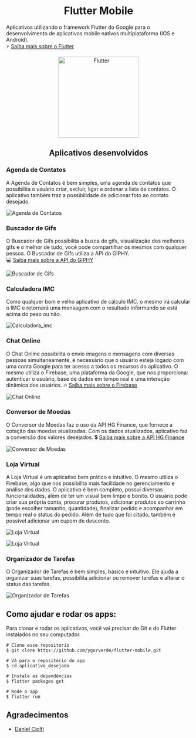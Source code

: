 <h1 align="center">
Flutter Mobile
</h1>

Aplicativos utilizando o framework Flutter do Google para o desenvolvimento de aplicativos mobile nativos multiplataforma (IOS e Android). <br> 
:zap: [Saiba mais sobre o Flutter](https://www.devmedia.com.br/guia/flutter/40713)
<p align="center">
    <img alt="Flutter" title="Flutter" src="https://venturebeat.com/wp-content/uploads/2018/02/google-flutter-logo.png?fit=400%2C200&strip=all" width="220px" />
</p>

<h2 align="center">Aplicativos desenvolvidos</h2>

### Agenda de Contatos

A Agenda de Contatos é bem simples, uma agenda de contatos que possibilita o usuário criar, excluir, ligar e ordenar a lista de contatos. O aplicativo também traz a possibilidade de adicionar foto ao contato desejado.

![Agenda de Contatos](https://user-images.githubusercontent.com/45312912/87119378-30ccf000-c254-11ea-9cd9-d3a281e099da.png)

### Buscador de Gifs

O Buscador de Gifs possibilita a busca de gifs, visualização dos melhores gifs e o melhor de tudo, você pode compartilhar os mesmos com qualquer pessoa. O Buscador de Gifs utiliza a API do GIPHY. <br>
:computer: [Saiba mais sobre a API do GIPHY](https://developers.giphy.com/)

![Buscador de Gifs](https://user-images.githubusercontent.com/45312912/87119791-5b6b7880-c255-11ea-91ed-11797ea14550.png)

### Calculadora IMC

Como qualquer bom e velho aplicativo de cálculo IMC, o mesmo irá calcular o IMC e retornará uma mensagem com o resultado informando se está acima do peso ou não.

![Calculadora_imc](https://user-images.githubusercontent.com/45312912/87120387-a639c000-c256-11ea-9f5e-5620993c386c.png)

### Chat Online

O Chat Online possibilita o envio imagens e mensagens com diversas pessoas simultaneamente, é necessário que o usuário esteja logado com uma conta Google para ter acesso a todos os recursos do aplicativo. O mesmo utiliza o Firebase, uma plataforma da Google, que nos proporciona: autenticar o usuário, base de dados em tempo real e uma interação dinâmica dos usuários.
:fire: [Saiba mais sobre o Firebase](https://rockcontent.com/blog/firebase/)

![Chat Online](images/chat_online.png)

### Conversor de Moedas

O Conversor de Moedas faz o uso da API HG Finance, que fornece a cotação das moedas atualizadas. Com os dados atualizados, aplicativo faz a conversão dos valores desejados.
:heavy_dollar_sign: [Saiba mais sobre a API HG Finance](https://hgbrasil.com/status/finance)

![Conversor de Moedas](images/conversor_moedas.png)

### Loja Virtual

A Loja Virtual é um aplicativo bem prático e intuitivo. O mesmo utiliza o Firebase, algo que nos possibilita mais facilidade no gerenciamento e análise dos dados.
O aplicativo é bem completo, possui diversas funcionalidades, além de ter um visual bem limpo e bonito. O usuário pode criar sua própria conta, procurar produtos, adicionar produtos ao carrinho (pode escolher tamanho, quantidade), finalizar pedido e acompanhar em tempo real o status do pedido. Além de tudo que foi citado, também é possível adicionar um cupom de desconto.

![Loja Virtual](images/loja_virtual.png)

![Loja Virtual](images/loja_virtual2.png)

### Organizador de Tarefas

O Organizador de Tarefas é bem simples, básico e intuitivo.
Ele ajuda a organizar suas tarefas, possibilita adicionar ou remover tarefas e alterar o status das tarefas.

![Organizador de Tarefas](images/organizador_tarefas.png)

## Como ajudar e rodar os apps:

Para clonar e rodar os aplicativos, você vai precisar do Git e do Flutter instalados no seu computador.
```
# Clone esse repositório
$ git clone https://github.com/ygorverde/flutter-mobile.git

# Vá para o repositório do app
$ cd aplicativo_desejado

# Instale as dependências
$ flutter packages get

# Rode o app
$ flutter run
```

## Agradecimentos
  - <a target="_blank" href="https://www.udemy.com/course/curso-completo-flutter-app-android-ios/">Daniel Ciolfi</a>
